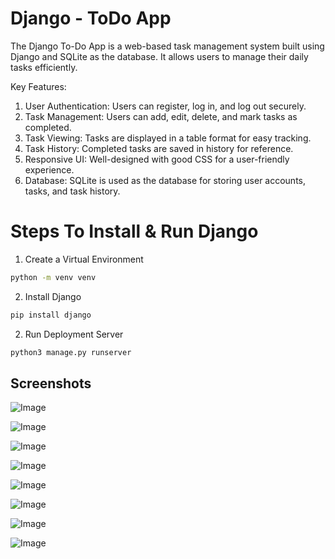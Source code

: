 
# Django - ToDo App

The Django To-Do App is a web-based task management system built using Django and SQLite as the database. It allows users to manage their daily tasks efficiently.

Key Features:

1. User Authentication: Users can register, log in, and log out securely.
2. Task Management: Users can add, edit, delete, and mark tasks as completed.
3. Task Viewing: Tasks are displayed in a table format for easy tracking.
4. Task History: Completed tasks are saved in history for reference.
5. Responsive UI: Well-designed with good CSS for a user-friendly experience.
6. Database: SQLite is used as the database for storing user accounts, tasks, and task history.


# Steps To Install & Run Django

1. Create a Virtual Environment

```bash
python -m venv venv
```

2. Install Django

```bash
pip install django 
```

2. Run Deployment Server

```bash
python3 manage.py runserver
```

## Screenshots

![Image](https://github.com/user-attachments/assets/8b670134-0289-4e5e-9c5a-b0d885de3f11)

![Image](https://github.com/user-attachments/assets/f1516ed7-a09d-4589-a133-07ae418c82fb)

![Image](https://github.com/user-attachments/assets/dc15ea11-a6cb-4fbd-bd6e-feba0e189d13)

![Image](https://github.com/user-attachments/assets/258372ac-e7a7-40fd-b0e1-0c223a144382)

![Image](https://github.com/user-attachments/assets/042a5951-d4d3-464e-aa7a-940cbc613f0c)

![Image](https://github.com/user-attachments/assets/97f94643-e8e0-4549-a312-7cff0fbfc6a4)

![Image](https://github.com/user-attachments/assets/480f7258-165d-4c53-8d91-3224d45b3734)

![Image](https://github.com/user-attachments/assets/9706e0fd-45be-4207-9c67-d64d7d69caa7)

